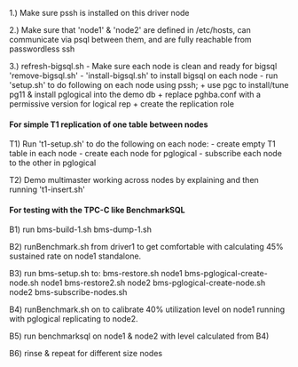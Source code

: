 
1.) Make sure pssh is installed on this driver node

2.) Make sure that 'node1' & 'node2' are defined in
    /etc/hosts, can communicate via psql between them, and
    are fully reachable from passwordless ssh

3.) refresh-bigsql.sh
     - Make sure each node is clean and ready for bigsql 'remove-bigsql.sh'
     - 'install-bigsql.sh' to install bigsql on each node
     - run 'setup.sh' to do following on each node using pssh;
         + use pgc to install/tune pg11 & install pglogical into the demo db
         + replace pghba.conf with a permissive version for logical rep
         + create the replication role

#### For simple T1 replication of one table between nodes #############
T1) Run 't1-setup.sh' to do the following on each node:
       - create empty T1 table in each node
       - create each node for pglogical 
       - subscribe each node to the other in pglogical

T2) Demo multimaster working across nodes by explaining and then
     running 't1-insert.sh'

#### For testing with the TPC-C like BenchmarkSQL ####################

B1) run bms-build-1.sh
        bms-dump-1.sh

B2) runBenchmark.sh from driver1 to get comfortable with calculating 45%
         sustained rate on node1 standalone.

B3) run bms-setup.sh to:
        bms-restore.sh node1
        bms-pglogical-create-node.sh node1
        bms-restore2.sh node2
        bms-pglogical-create-node.sh node2
        bms-subscribe-nodes.sh

B4) runBenchmark.sh on  to calibrate 40% utilization level on 
    node1 running with pglogical replicating to node2.

B5) run benchmarksql on node1 & node2 with level calculated from B4)

B6) rinse & repeat for different size nodes


